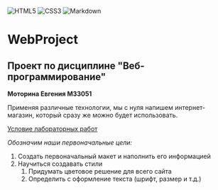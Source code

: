 ![HTML5](https://img.shields.io/badge/html5-%23E34F26.svg?style=for-the-badge&logo=html5&logoColor=white)
![CSS3](https://img.shields.io/badge/css3-%231572B6.svg?style=for-the-badge&logo=css3&logoColor=white)
![Markdown](https://img.shields.io/badge/markdown-%23000000.svg?style=for-the-badge&logo=markdown&logoColor=white)
# WebProject
## Проект по дисциплине "Веб-программирование"
**Моторина Евгения M33051**

Применяя различные технологии, мы с нуля напишем интернет-магазин, который сразу же можно будет использовать.

[Условие лабораторных работ](https://docs.google.com/document/d/1ybmhKPyUyZvGaJI-3MrM9AleAW9Kzng8/edit#)

_Обозначим наши первоначальные цели:_
1. Создать первоначальный макет и наполнить его информацией
1. Научиться создавать стили
   1. Придумать цветовое решение для всего сайта
   1. Определить с оформление текста (шрифт, размер и т.д.)
